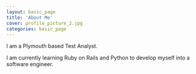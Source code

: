```yaml
---
layout: basic_page
title: 'About Me'
cover: profile_picture_2.jpg
categories: basic_page
---
```


I am a Plymouth based Test Analyst.

I am currently learning Ruby on Rails and Python to develop myself into a software engineer.
